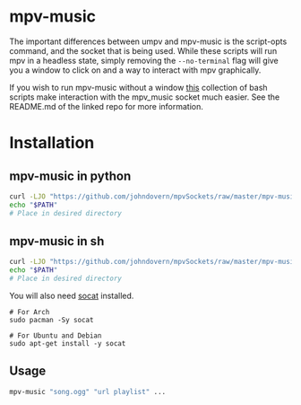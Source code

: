 # mpv-music
The important differences between umpv and mpv-music is the script-opts
command, and the socket that is being used. While these scripts will run mpv in
a headless state, simply removing the `--no-terminal` flag will give you a
window to click on and a way to interact with mpv graphically.

If you wish to run mpv-music without a window [this](https://github.com/johndovern/mpv-sockets) collection of bash scripts make interaction with the mpv_music socket much easier. See the README.md of the linked repo for more information.

# Installation
## mpv-music in python

```bash
curl -LJO "https://github.com/johndovern/mpvSockets/raw/master/mpv-music/python/mpv-music" && chmod a+x mpv-music
echo "$PATH"
# Place in desired directory
```

## mpv-music in sh

```bash
curl -LJO "https://github.com/johndovern/mpvSockets/raw/master/mpv-music/sh/mpv-music" && chmod a+x mpv-music
echo "$PATH"
# Place in desired directory
```

You will also need [socat](http://www.dest-unreach.org/socat/) installed.

```
# For Arch
sudo pacman -Sy socat

# For Ubuntu and Debian
sudo apt-get install -y socat
```

## Usage

```bash
mpv-music "song.ogg" "url playlist" ...
```
